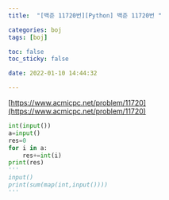 ```yaml
---
title:  "[백준 11720번][Python] 백준 11720번 "

categories: boj
tags: [boj]

toc: false
toc_sticky: false

date: 2022-01-10 14:44:32

---
```

[https://www.acmicpc.net/problem/11720](https://www.acmicpc.net/problem/11720)

```python
int(input())
a=input()
res=0
for i in a:
    res+=int(i)
print(res)
'''
input()
print(sum(map(int,input())))
'''
```